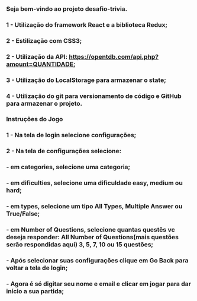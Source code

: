 ### Seja bem-vindo ao projeto desafio-trivia.

### 1 - Utilização do framework React e a biblioteca Redux;
### 2 - Estilização com CSS3;
### 2 - Utilização da API: https://opentdb.com/api.php?amount=QUANTIDADE;
### 3 - Utilização do LocalStorage para armazenar o state;
### 4 - Utilização do git para versionamento de código e GitHub para armazenar o projeto.

### Instruções do Jogo

### 1 - Na tela de login selecione configurações;
### 2 - Na tela de configurações selecione: 
### - em categories, selecione uma categoria; 
### - em dificulties, selecione uma dificuldade easy, medium ou hard; 
### - em types, selecione um tipo All Types, Multiple Answer ou True/False; 
### - em Number of Questions, selecione quantas questẽs vc deseja responder: All Number of Questions(mais questões serão respondidas aqui) 3, 5, 7, 10 ou 15 questões; 
### - Após selecionar suas configurações clique em Go Back para voltar a tela de login; 
### - Agora é só digitar seu nome e email e clicar em jogar para dar início a sua partida; 

